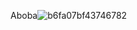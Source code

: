 Aboba![b6fa07bf43746782](https://github.com/OhioGuyy/freffrf/assets/129663426/20ec31cf-877c-4588-b233-e36a4f062915)
